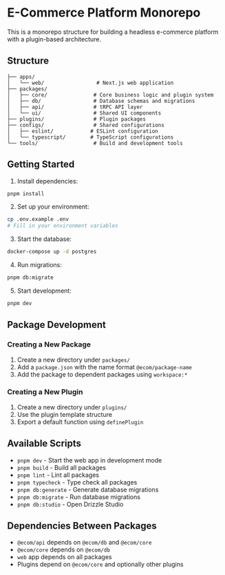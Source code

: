 # E-Commerce Platform Monorepo

This is a monorepo structure for building a headless e-commerce platform with a plugin-based architecture.

## Structure

```
├── apps/
│   └── web/                 # Next.js web application
├── packages/
│   ├── core/               # Core business logic and plugin system
│   ├── db/                 # Database schemas and migrations
│   ├── api/                # tRPC API layer
│   └── ui/                 # Shared UI components
├── plugins/                # Plugin packages
├── configs/                # Shared configurations
│   ├── eslint/            # ESLint configuration
│   └── typescript/        # TypeScript configurations
└── tools/                  # Build and development tools
```

## Getting Started

1. Install dependencies:
```bash
pnpm install
```

2. Set up your environment:
```bash
cp .env.example .env
# Fill in your environment variables
```

3. Start the database:
```bash
docker-compose up -d postgres
```

4. Run migrations:
```bash
pnpm db:migrate
```

5. Start development:
```bash
pnpm dev
```

## Package Development

### Creating a New Package

1. Create a new directory under `packages/`
2. Add a `package.json` with the name format `@ecom/package-name`
3. Add the package to dependent packages using `workspace:*`

### Creating a New Plugin

1. Create a new directory under `plugins/`
2. Use the plugin template structure
3. Export a default function using `definePlugin`

## Available Scripts

- `pnpm dev` - Start the web app in development mode
- `pnpm build` - Build all packages
- `pnpm lint` - Lint all packages
- `pnpm typecheck` - Type check all packages
- `pnpm db:generate` - Generate database migrations
- `pnpm db:migrate` - Run database migrations
- `pnpm db:studio` - Open Drizzle Studio

## Dependencies Between Packages

- `@ecom/api` depends on `@ecom/db` and `@ecom/core`
- `@ecom/core` depends on `@ecom/db`
- `web` app depends on all packages
- Plugins depend on `@ecom/core` and optionally other plugins